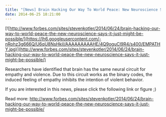 ```yaml
---
title: "[News] Brain Hacking Our Way To World Peace: New Neuroscience Says It Just Might Be Possible"
date: 2014-06-25 18:21:00
---
```


[![http://www.forbes.com/sites/stevenkotler/2014/06/24/brain-hacking-our-way-to-world-peace-the-new-neuroscience-says-it-just-might-be-possible/](https://lh6.googleusercontent.com/-nRohz3g666Q/U6qU8NsHkiI/AAAAAAAAAHE/4Q9oguCl9R4/s400/EMPATHY.jpg)](http://www.forbes.com/sites/stevenkotler/2014/06/24/brain-hacking-our-way-to-world-peace-the-new-neuroscience-says-it-just-might-be-possible/)

Researchers have identified that brain has the same neural circuit for empathy and violence. Due to this circuit works as the binary codes, the induced feeling of empathy inhibits the intention of violent behavior.

If you are interested in this news, please click the following link or figure ;)

Read more: <http://www.forbes.com/sites/stevenkotler/2014/06/24/brain-hacking-our-way-to-world-peace-the-new-neuroscience-says-it-just-might-be-possible/>

